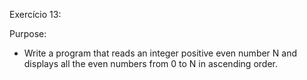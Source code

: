 Exercício 13:

Purpose:

- Write a program that reads an integer positive even number N and displays all the even numbers from 0 to N in ascending order.
